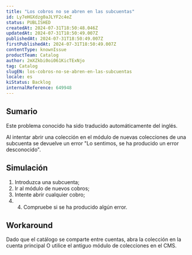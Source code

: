 ```yaml
---
title: "Los cobros no se abren en las subcuentas"
id: Ly7eHGXdzg0aJLYF2c4eZ
status: PUBLISHED
createdAt: 2024-07-31T18:50:48.046Z
updatedAt: 2024-07-31T18:50:49.007Z
publishedAt: 2024-07-31T18:50:49.007Z
firstPublishedAt: 2024-07-31T18:50:49.007Z
contentType: knownIssue
productTeam: Catalog
author: 2mXZkbi0oi061KicTExNjo
tag: Catalog
slugEN: los-cobros-no-se-abren-en-las-subcuentas
locale: es
kiStatus: Backlog
internalReference: 649948
---
```


## Sumario

<div class="alert alert-info">
  <p>Este problema conocido ha sido traducido automáticamente del inglés.</p>
</div>


Al intentar abrir una colección en el módulo de nuevas colecciones de una subcuenta se devuelve un error "Lo sentimos, se ha producido un error desconocido".


##

## Simulación



1. Introduzca una subcuenta;
2. Ir al módulo de nuevos cobros;
3. Intente abrir cualquier cobro;
4. 4. Compruebe si se ha producido algún error.



## Workaround



Dado que el catálogo se comparte entre cuentas, abra la colección en la cuenta principal O utilice el antiguo módulo de colecciones en el CMS.

